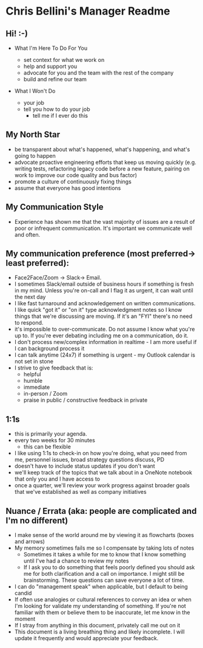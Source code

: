 # Chris Bellini's Manager Readme

## Hi! :-)

- What I'm Here To Do For You
  - set context for what we work on
  - help and support you
  - advocate for you and the team with the rest of the company
  - build and refine our team

- What I Won't Do
  - your job
  - tell you how to do your job
    - tell me if I ever do this

## My North Star

- be transparent about what's happened, what's happening, and what's going to happen
- advocate proactive engineering efforts that keep us moving quickly (e.g. writing tests, refactoring legacy code before a new feature, pairing on work to improve our code quality and bus factor)
- promote a culture of continuously fixing things
- assume that everyone has good intentions

## My Communication Style

- Experience has shown me that the vast majority of issues are a result of poor or infrequent communication. It's important we communicate well and often.

## My communication preference (most preferred→ least preferred):

- Face2Face/Zoom → Slack→ Email.
- I sometimes Slack/email outside of business hours if something is fresh in my mind. Unless you're on-call and I flag it as urgent, it can wait until the next day
- I like fast turnaround and acknowledgement on written communications. I like quick "got it" or "on it" type acknowledgment notes so I know things that we're discussing are moving. If it's an "FYI" there's no need to respond.
- it's impossible to over-communicate. Do not assume I know what you're up to. If you're ever debating including me on a communication, do it.
- I don't process new/complex information in realtime - I am more useful if I can background process it
- I can talk anytime (24x7) if something is urgent - my Outlook calendar is not set in stone
- I strive to give feedback that is:
  - helpful
  - humble
  - immediate
  - in-person / Zoom
  - praise in public / constructive feedback in private

## 1:1s

- this is primarily your agenda.
- every two weeks for 30 minutes
  - this can be flexible
- I like using 1:1s to check-in on how you're doing, what you need from me, personnel issues, broad strategy questions discuss, PD
- doesn't have to include status updates if you don't want
- we'll keep track of the topics that we talk about in a OneNote notebook that only you and I have access to
- once a quarter, we'll review your work progress against broader goals that we've established as well as company initiatives

## Nuance / Errata (aka: people are complicated and I'm no different)

- I make sense of the world around me by viewing it as flowcharts (boxes and arrows)
- My memory sometimes fails me so I compensate by taking lots of notes
  - Sometimes it takes a while for me to know that I know something until I've had a chance to review my notes
  - If I ask you to do something that feels poorly defined you should ask me for both clarification and a call on importance. I might still be brainstorming. These questions can save everyone a lot of time.
- I can do "management speak" when applicable, but I default to being candid
- If often use analogies or cultural references to convey an idea or when I'm looking for validate my understanding of something. If you're not familiar with them or believe them to be inaccurate, let me know in the moment
- If I stray from anything in this document, privately call me out on it
- This document is a living breathing thing and likely incomplete. I will update it frequently and would appreciate your feedback.
